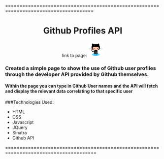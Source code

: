 =====================================================================================
<div align="center"><h1>Github Profiles API</h1>

link to page: <a href=https://salty-mountain-4898.herokuapp.com/>
	<img src="public/img/images.jpeg" width="50"></a><br> </div>

<h3> Created a simple page to show the use of Github user profiles through the 
developer API provided by Github themselves.</h3>

<h4>Within the page you can type in Github User names and the API will fetch and 
display the relevant data correlating to that specific user</h4>

###Technologies Used:

  + HTML
  + CSS
  + Javascript
  + JQuery
  + Sinatra
  + Github API



======================================================================================